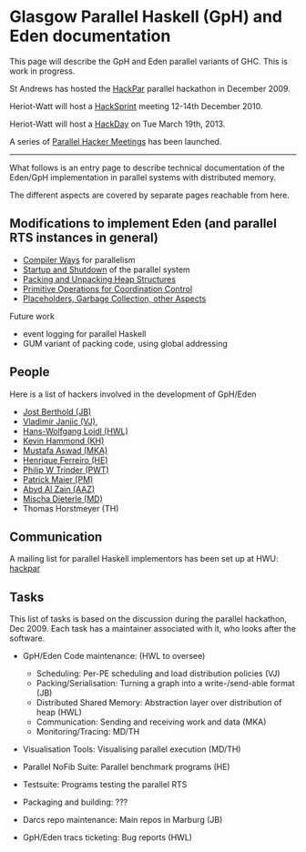 # Glasgow Parallel Haskell (GpH) and Eden documentation



This page will describe the GpH and Eden parallel variants of GHC.  This is work in progress.



St Andrews has hosted the [HackPar](hack-par) parallel hackathon in December 2009.



Heriot-Watt will host a [HackSprint](hack-sprint) meeting 12-14th December 2010. 



Heriot-Watt will host a [HackDay](gp-h-eden/hack-day_-mar13) on Tue March 19th, 2013.



A series of [Parallel Hacker Meetings](gp-h-eden/meetings) has been launched.


---



What follows is an entry page to describe technical documentation of the Eden/GpH implementation in parallel systems with distributed memory.



The different aspects are covered by separate pages reachable from here.


## Modifications to implement Eden (and parallel RTS instances in general)


- [Compiler Ways](gp-h-eden/compiler-ways) for parallelism
- [Startup and Shutdown](gp-h-eden/start-stop) of the parallel system
- [Packing and Unpacking Heap Structures](gp-h-eden/packing)
- [Primitive Operations for Coordination Control](gp-h-eden/primitives)
- [Placeholders, Garbage Collection, other Aspects](gp-h-eden/placeholders-and-gc)


Future work


- event logging for parallel Haskell
- GUM variant of packing code, using global addressing

## People



Here is a list of hackers involved in the development of GpH/Eden


- [ Jost Berthold (JB)](http://www.mathematik.uni-marburg.de/~berthold/)
- [ Vladimir Janjic (VJ)](http://www.cs.st-andrews.ac.uk/~jv), 
- [ Hans-Wolfgang Loidl (HWL)](http://www.macs.hw.ac.uk/~hwloidl/)
- [ Kevin Hammond (KH)](http://www.cs.st-andrews.ac.uk/~kh/) 
- [ Mustafa Aswad (MKA)](http://www.macs.hw.ac.uk/~mka19/) 
- [ Henrique Ferreiro (HE)](http://www.madsgroup.org/staff/henrique/)
- [ Philip W Trinder (PWT)](http://www.macs.hw.ac.uk/~trinder/)
- [ Patrick Maier (PM)](http://www.macs.hw.ac.uk/~pm175)
- [ Abyd Al Zain (AAZ)](http://www.macs.hw.ac.uk/~ceeatia/)
- [ Mischa Dieterle (MD)](http://www.mathematik.uni-marburg.de/~dieterle)
- Thomas Horstmeyer (TH) 

## Communication



 
A mailing list for parallel Haskell implementors has been set up at HWU: 
[ hackpar](http://www.macs.hw.ac.uk/mailman/listinfo.cgi/hackpar)


## Tasks



This list of tasks is based on the discussion during the parallel hackathon, Dec 2009.
Each task has a maintainer associated with it, who looks after the software.


- GpH/Eden Code maintenance: (HWL to oversee)

  - Scheduling: Per-PE scheduling and load distribution policies (VJ)
  - Packing/Serialisation: Turning a graph into a write-/send-able format (JB)
  - Distributed Shared Memory: Abstraction layer over distribution of heap (HWL)
  - Communication: Sending and receiving work and data (MKA)
  - Monitoring/Tracing: MD/TH
- Visualisation Tools: Visualising parallel execution (MD/TH)
- Parallel NoFib Suite: Parallel benchmark programs (HE)
- Testsuite: Programs testing the parallel RTS
- Packaging and building: ???
- Darcs repo maintenance: Main repos in Marburg (JB)
- GpH/Eden tracs ticketing: Bug reports (HWL)


 
   


